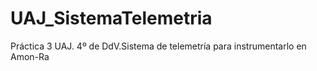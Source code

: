 # UAJ_SistemaTelemetria
Práctica 3 UAJ. 4º de DdV.Sistema de telemetría para instrumentarlo en Amon-Ra
